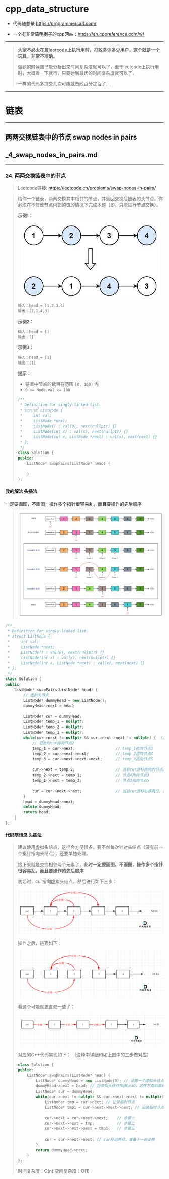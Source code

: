 # cpp_data_structure 

* 代码随想录 https://programmercarl.com/

* 一个有非常简明例子的cpp网站：https://en.cppreference.com/w/

--------------------------------------------------------------------------------
> **大家不必太在意leetcode上执行用时，打败多少多少用户，这个就是一个玩具，非常不准确。**
> 
> 做题的时候自己能分析出来时间复杂度就可以了，至于leetcode上执行用时，大概看一下就行，只要达到最优的时间复杂度就可以了，
> 
> 一样的代码多提交几次可能就击败百分之百了....
--------------------------------------------------------------------------------

# 链表

--------------------------------------------------------------------------------

## 两两交换链表中的节点 swap nodes in pairs

## _4_swap_nodes_in_pairs.md

--------------------------------------------------------------------------------

### 24. 两两交换链表中的节点

> Leetcode链接: https://leetcode.cn/problems/swap-nodes-in-pairs/

> 给你一个链表，两两交换其中相邻的节点，并返回交换后链表的头节点。你必须在不修改节点内部的值的情况下完成本题（即，只能进行节点交换）。
> 
> **示例1：**
> 
> <div align=center>
> <img src="./images/swap_nodes_in_pairs_1.jpg" style="zoom:100%;"/>
> </div>
> 
> ```html
> 输入：head = [1,2,3,4]
> 输出：[2,1,4,3]
> ```
> 
> **示例2：**
> 
> ```html
> 输入：head = []
> 输出：[]
> ```
>
> **示例3：**
> 
> ```html
> 输入：head = [1]
> 输出：[1]
> ```
> 
> **提示：**
> * 链表中节点的数目在范围 `[0, 100]` 内
> * `0 <= Node.val <= 100`
> 
> ```c++
> /**
>  * Definition for singly-linked list.
>  * struct ListNode {
>  *     int val;
>  *     ListNode *next;
>  *     ListNode() : val(0), next(nullptr) {}
>  *     ListNode(int x) : val(x), next(nullptr) {}
>  *     ListNode(int x, ListNode *next) : val(x), next(next) {}
>  * };
>  */
> class Solution {
> public:
>     ListNode* swapPairs(ListNode* head) {
> 
>     }
> };
> ```



#### 我的解法  头插法  

一定要画图，不画图，操作多个指针很容易乱，而且要操作的先后顺序

> <div align=center>
> <img src="./images/swap_nodes_in_pairs_2.png" style="zoom:100%;"/>
> </div>
> 

```c++
/**
 * Definition for singly-linked list.
 * struct ListNode {
 *     int val;
 *     ListNode *next;
 *     ListNode() : val(0), next(nullptr) {}
 *     ListNode(int x) : val(x), next(nullptr) {}
 *     ListNode(int x, ListNode *next) : val(x), next(next) {}
 * };
 */
class Solution {
public:
    ListNode* swapPairs(ListNode* head) {
        // 虚拟头节点
        ListNode* dummyHead = new ListNode();
        dummyHead->next = head;
        
        ListNode* cur = dummyHead;
        ListNode* temp_1 = nullptr;
        ListNode* temp_2 = nullptr;
        ListNode* temp_3 = nullptr;
        while(cur->next != nullptr && cur->next->next != nullptr) {  // cur的后两位都有节点     
            // 若此时cur指向节点2
            temp_1 = cur->next;                  // temp_1指向节点3
            temp_2 = cur->next->next;            // temp_2指向节点4
            temp_3 = cur->next->next->next;      // temp_3指向节点5

            cur->next = temp_2;                  // 当前cur游标指向的节点2，指向节点4
            temp_2->next = temp_1;               // 节点4指向节点3
            temp_1->next = temp_3;               // 节点3指向节点5

            cur = cur->next->next;               // 当前cur游标右移两位，指向节点3
        }
        head = dummyHead->next;
        delete dummyHead;
        return head;
    }
};
```

#### 代码随想录  头插法  

> 建议使用虚拟头结点，这样会方便很多，要不然每次针对头结点（没有前一个指针指向头结点），还要单独处理。
> 
> 接下来就是交换相邻两个元素了，**此时一定要画图，不画图，操作多个指针很容易乱，而且要操作的先后顺序**
>
> 初始时，cur指向虚拟头结点，然后进行如下三步：
> <div align=center>
> <img src="./images/swap_nodes_in_pairs_3.png" style="zoom:100%;"/>
> </div>
> 
> 操作之后，链表如下：
> 
> <div align=center>
> <img src="./images/swap_nodes_in_pairs_4.png" style="zoom:100%;"/>
> </div>
> 
> 看这个可能就更直观一些了：
> <div align=center>
> <img src="./images/swap_nodes_in_pairs_5.png" style="zoom:100%;"/>
> </div>
> 
> 对应的C++代码实现如下： （注释中详细和如上图中的三步做对应）
> 
> ```c++
> class Solution {
> public:
>     ListNode* swapPairs(ListNode* head) {
>         ListNode* dummyHead = new ListNode(0); // 设置一个虚拟头结点
>         dummyHead->next = head; // 将虚拟头结点指向head，这样方面后面做删除操作
>         ListNode* cur = dummyHead;
>         while(cur->next != nullptr && cur->next->next != nullptr) {
>             ListNode* tmp = cur->next; // 记录临时节点
>             ListNode* tmp1 = cur->next->next->next; // 记录临时节点
> 
>             cur->next = cur->next->next;    // 步骤一
>             cur->next->next = tmp;          // 步骤二
>             cur->next->next->next = tmp1;   // 步骤三
> 
>             cur = cur->next->next; // cur移动两位，准备下一轮交换
>         }
>         return dummyHead->next;
>     }
> };
> ```
> 时间复杂度：O(n)
> 空间复杂度：O(1)
> 












